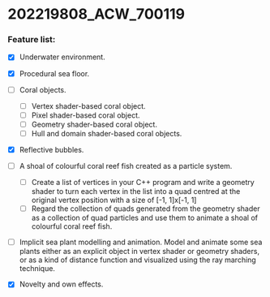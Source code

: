 # 202219808_ACW_700119

### Feature list:

- [x] Underwater environment. 

- [x] Procedural sea floor. 

- [ ] Coral objects. 
    
    - [ ] Vertex shader-based coral object. 
    - [ ] Pixel shader-based coral object. 
    - [ ] Geometry shader-based coral object. 
    - [ ] Hull and domain shader-based coral objects. 

- [x] Reflective bubbles. 

- [ ] A shoal of colourful coral reef fish created as a particle system.
    
    - [ ] Create a list of vertices in your C++ program and write a geometry shader to turn each vertex in the list into a quad centred at the original vertex position with a size of [-1, 1]x[-1, 1]
    - [ ] Regard the collection of quads generated from the geometry shader as a collection of quad particles and use them to animate a shoal of colourful coral reef fish.

- [ ] Implicit sea plant modelling and animation. Model and animate some sea plants either as an explicit object in vertex shader or geometry shaders,  or as a kind of distance function and visualized using the ray marching technique.

- [x] Novelty and own effects. 
